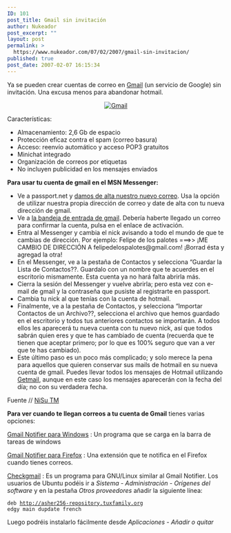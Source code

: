 ```yaml
---
ID: 101
post_title: Gmail sin invitación
author: Nukeador
post_excerpt: ""
layout: post
permalink: >
  https://www.nukeador.com/07/02/2007/gmail-sin-invitacion/
published: true
post_date: 2007-02-07 16:15:34
---
```

Ya se pueden crear cuentas de correo en <a href="https://mail.google.com/mail/">Gmail</a> (un servicio de Google) sin invitación. Una excusa menos para abandonar hotmail.


<div style="margin: auto; margin-bottom: 12px; text-align: center"><a href="http://mail.google.com/mail/signup" title="Create una cuenta de correo en Gmail"><img src="https://mail.google.com/mail/help/images/logo.gif" alt="Gmail" /></a></div>

Características:
<ul>
<li>Almacenamiento: 2,6 Gb de espacio</li>
<li>Protección eficaz contra el spam (correo basura)</li>
<li>Acceso: reenvío automático y acceso POP3 gratuitos</li>
<li>Minichat integrado</li>
<li>Organización de correos por etiquetas</li>
<li>No incluyen publicidad en los mensajes enviados</li>
</ul>

<strong>Para usar tu cuenta de gmail en el MSN Messenger:</strong>

<ul>
<li>Ve a passport.net y <a href="https://accountservices.passport.net/reg.srf?lc=3082&ru=https://accountservices.passport.net/ppnetworkhome.srf%3Fvv%3D410%26lc%3D3082&cru=https://accountservices.passport.net/ppnetworkhome.srf%3fvv%3d410%26lc%3d3082&sl=1">damos de alta nuestro nuevo correo</a>. Usa la opción de utilizar nuestra propia dirección de correo y date de alta con tu nueva dirección de gmail.</li>
<li>Ve a <a href="https://mail.google.com/mail/">la bandeja de entrada de gmail</a>. Debería haberte llegado un correo para confirmar la cuenta, pulsa en el enlace de activación.</li>
<li>Entra al Messenger y cambia el nick avisando a todo el mundo de que te cambias de dirección. Por ejemplo: Felipe de los palotes ===>> ¡ME CAMBIO DE DIRECCIÓN A felipedelospalotes@gmail.com! ¡Borrad ésta y agregad la otra!</li>
<li> En el Messenger, ve a la pestaña de Contactos y selecciona “Guardar la Lista de Contactos??. Guardalo con un nombre que te acuerdes en el escritorio mismamente. Esta cuenta ya no hará falta abrirla más.</li>
<li>Cierra la sesión del Messenger y vuelve abrirla; pero esta vez con e-mail de gmail y la contraseña que pusiste al registrarte en passport.</li>
<li>Cambia tu nick al que tenías con la cuenta de hotmail.</li>
<li>Finalmente, ve a la pestaña de Contactos, y selecciona “Importar Contactos de un Archivo??, selecciona el archivo que hemos guardado en el escritorio y todos tus anteriores contactos se importarán. A todos ellos les aparecerá tu nueva cuenta con tu nuevo nick, así que todos sabrán quien eres y que te has cambiado de cuenta (recuerda que te tienen que aceptar primero; por lo que es 100% seguro que van a ver que te has cambiado).</li>
<li> Este último paso es un poco más complicado; y solo merece la pena para aquellos que quieren conservar sus mails de hotmail en su nueva cuenta de gmail. Puedes llevar todos los mensajes de Hotmail utilizando <a href="http://www.e-eeasy.com/Download.aspx?programid=30&program=getmail3_25.zip">Getmail</a>, aunque en este caso los mensajes aparecerán con la fecha del día; no con su verdadera fecha.</li>
</ul>

Fuente // <a href="http://nisu.wordpress.com/2006/10/08/%C2%BFcomo-pasar-a-tus-amigos-del-msn-a-gmail/">NiSu TM</a>

<strong>Para ver cuando te llegan correos a tu cuenta de Gmail</strong> tienes varias opciones:

<a href="http://mail.google.com/mail/help/notifier/notifier_windows.html">Gmail Notifier para Windows</a> : Un programa que se carga en la barra de tareas de windows

<a href="http://www.proyectonave.es/productos/extensiones/gmnotifier/">Gmail Notifier para Firefox</a> : Una extensión que te notifica en el Firefox cuando tienes correos.

<a href="http://checkgmail.sourceforge.net/#download">Checkgmail</a> : Es un programa para GNU/Linux similar al Gmail Notifier. Los usuarios de Ubuntu podéis ir a <em>Sistema - Administración - Orígenes del software</em> y en la pestaña <em>Otros proveedores</em> añadir la siguiente línea:

<code>deb http://asher256-repository.tuxfamily.org edgy main dupdate french</code>

Luego podréis instalarlo fácilmente desde <em>Aplicaciones - Añadir o quitar</em>